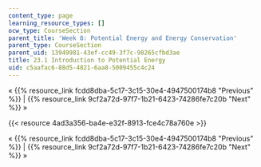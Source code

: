 ```yaml
---
content_type: page
learning_resource_types: []
ocw_type: CourseSection
parent_title: 'Week 8: Potential Energy and Energy Conservation'
parent_type: CourseSection
parent_uid: 13949981-43ef-cc49-3f7c-98265cfbd3ae
title: 23.1 Introduction to Potential Energy
uid: c5aafac6-88d5-4821-6aa8-5009455c4c24
---
```


« {{% resource_link fcdd8dba-5c17-3c15-30e4-4947500174b8 "Previous" %}} | {{% resource_link 9cf2a72d-97f7-1b21-6423-74286fe7c20b "Next" %}} »

{{< resource 4ad3a356-ba4e-e32f-8913-fce4c78a760e >}}

« {{% resource_link fcdd8dba-5c17-3c15-30e4-4947500174b8 "Previous" %}} | {{% resource_link 9cf2a72d-97f7-1b21-6423-74286fe7c20b "Next" %}} »